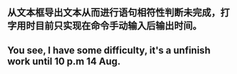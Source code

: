 ## 从文本框导出文本从而进行语句相符性判断未完成，打字用时目前只实现在命令手动输入后输出时间。






## You see, I have some difficulty, it's a unfinish work until 10 p.m  14 Aug.
